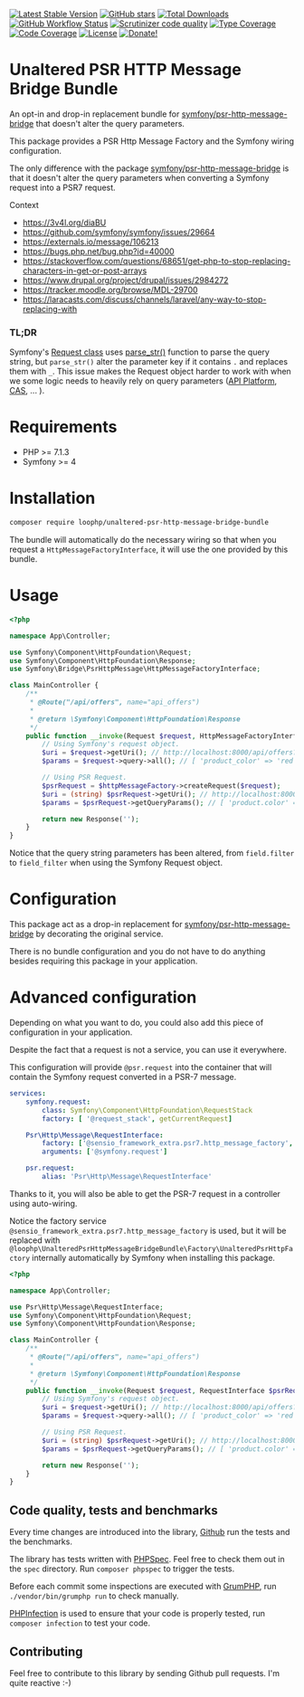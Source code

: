 [![Latest Stable Version](https://img.shields.io/packagist/v/loophp/unaltered-psr-http-message-bridge-bundle.svg?style=flat-square)](https://packagist.org/packages/loophp/unaltered-psr-http-message-bridge-bundle)
 [![GitHub stars](https://img.shields.io/github/stars/loophp/unaltered-psr-http-message-bridge-bundle.svg?style=flat-square)](https://packagist.org/packages/loophp/unaltered-psr-http-message-bridge-bundle)
 [![Total Downloads](https://img.shields.io/packagist/dt/loophp/unaltered-psr-http-message-bridge-bundle.svg?style=flat-square)](https://packagist.org/packages/loophp/unaltered-psr-http-message-bridge-bundle)
 [![GitHub Workflow Status](https://img.shields.io/github/workflow/status/loophp/unaltered-psr-http-message-bridge-bundle/Unit%20tests?style=flat-square)](https://github.com/loophp/unaltered-psr-http-message-bridge-bundle/actions)
 [![Scrutinizer code quality](https://img.shields.io/scrutinizer/quality/g/loophp/unaltered-psr-http-message-bridge-bundle/master.svg?style=flat-square)](https://scrutinizer-ci.com/g/loophp/unaltered-psr-http-message-bridge-bundle/?branch=master)
 [![Type Coverage](https://shepherd.dev/github/loophp/unaltered-psr-http-message-bridge-bundle/coverage.svg)](https://shepherd.dev/github/loophp/unaltered-psr-http-message-bridge-bundle)
 [![Code Coverage](https://img.shields.io/scrutinizer/coverage/g/loophp/unaltered-psr-http-message-bridge-bundle/master.svg?style=flat-square)](https://scrutinizer-ci.com/g/loophp/unaltered-psr-http-message-bridge-bundle/?branch=master)
 [![License](https://img.shields.io/packagist/l/loophp/unaltered-psr-http-message-bridge-bundle.svg?style=flat-square)](https://packagist.org/packages/loophp/unaltered-psr-http-message-bridge-bundle)
 [![Donate!](https://img.shields.io/badge/Sponsor-Github-brightgreen.svg?style=flat-square)](https://github.com/sponsors/drupol)

# Unaltered PSR HTTP Message Bridge Bundle

An opt-in and drop-in replacement bundle for [symfony/psr-http-message-bridge](https://github.com/symfony/psr-http-message-bridge)
that doesn't alter the query parameters.

This package provides a PSR Http Message Factory and the Symfony wiring configuration.

The only difference with the package [symfony/psr-http-message-bridge](https://github.com/symfony/psr-http-message-bridge)
is that it doesn't alter the query parameters when converting a Symfony request into a PSR7 request.

Context
* https://3v4l.org/diaBU
* https://github.com/symfony/symfony/issues/29664
* https://externals.io/message/106213
* https://bugs.php.net/bug.php?id=40000
* https://stackoverflow.com/questions/68651/get-php-to-stop-replacing-characters-in-get-or-post-arrays
* https://www.drupal.org/project/drupal/issues/2984272
* https://tracker.moodle.org/browse/MDL-29700
* https://laracasts.com/discuss/channels/laravel/any-way-to-stop-replacing-with

### TL;DR

Symfony's [Request class](https://github.com/symfony/symfony/blob/master/src/Symfony/Component/HttpFoundation/Request.php)
uses [parse_str()](https://www.php.net/manual/en/function.parse-str.php) function to parse the
query string, but `parse_str()` alter the parameter key if it contains `.` and replaces them with `_`.
This issue makes the Request object harder to work with when we some logic needs to heavily rely on query parameters
([API Platform](https://api-platform.com/), [CAS](https://github.com/ecphp/cas-bundle), ... ).

# Requirements

* PHP >= 7.1.3
* Symfony >= 4

# Installation

```bash
composer require loophp/unaltered-psr-http-message-bridge-bundle
```

The bundle will automatically do the necessary wiring so that when you request a `HttpMessageFactoryInterface`, it will
use the one provided by this bundle.

# Usage

```php
<?php

namespace App\Controller;

use Symfony\Component\HttpFoundation\Request;
use Symfony\Component\HttpFoundation\Response;
use Symfony\Bridge\PsrHttpMessage\HttpMessageFactoryInterface;

class MainController {
    /**
     * @Route("/api/offers", name="api_offers")
     *
     * @return \Symfony\Component\HttpFoundation\Response
     */
    public function __invoke(Request $request, HttpMessageFactoryInterface $httpMessageFactory) {
        // Using Symfony's request object.
        $uri = $request->getUri(); // http://localhost:8000/api/offers?product_color=red
        $params = $request->query->all(); // [ 'product_color' => 'red' ]

        // Using PSR Request.
        $psrRequest = $httpMessageFactory->createRequest($request);
        $uri = (string) $psrRequest->getUri(); // http://localhost:8000/api/offers?product.color=red
        $params = $psrRequest->getQueryParams(); // [ 'product.color' => 'red' ]

        return new Response('');
    }
}
```

Notice that the query string parameters has been altered, from `field.filter` to `field_filter` when using the
Symfony Request object.

# Configuration

This package act as a drop-in replacement for [symfony/psr-http-message-bridge](https://github.com/symfony/psr-http-message-bridge)
by decorating the original service.

There is no bundle configuration and you do not have to do anything besides requiring this package in your application.

# Advanced configuration

Depending on what you want to do, you could also add this piece of configuration in your application.

Despite the fact that a request is not a service, you can use it everywhere.

This configuration will provide `@psr.request` into the container that will contain the Symfony request converted
in a PSR-7 message.

```yaml
services:
    symfony.request:
        class: Symfony\Component\HttpFoundation\RequestStack
        factory: [ '@request_stack', getCurrentRequest]

    Psr\Http\Message\RequestInterface:
        factory: ['@sensio_framework_extra.psr7.http_message_factory', 'createRequest']
        arguments: ['@symfony.request']

    psr.request:
        alias: 'Psr\Http\Message\RequestInterface'
```

Thanks to it, you will also be able to get the PSR-7 request in a controller using auto-wiring.

Notice the factory service `@sensio_framework_extra.psr7.http_message_factory` is used, but it will be replaced with
`@loophp\UnalteredPsrHttpMessageBridgeBundle\Factory\UnalteredPsrHttpFactory` internally automatically by Symfony when
installing this package.

```php
<?php

namespace App\Controller;

use Psr\Http\Message\RequestInterface;
use Symfony\Component\HttpFoundation\Request;
use Symfony\Component\HttpFoundation\Response;

class MainController {
    /**
     * @Route("/api/offers", name="api_offers")
     *
     * @return \Symfony\Component\HttpFoundation\Response
     */
    public function __invoke(Request $request, RequestInterface $psrRequest) {
        // Using Symfony's request object.
        $uri = $request->getUri(); // http://localhost:8000/api/offers?product_color=red
        $params = $request->query->all(); // [ 'product_color' => 'red' ]

        // Using PSR Request.
        $uri = (string) $psrRequest->getUri(); // http://localhost:8000/api/offers?product.color=red
        $params = $psrRequest->getQueryParams(); // [ 'product.color' => 'red' ]

        return new Response('');
    }
}
```

## Code quality, tests and benchmarks

Every time changes are introduced into the library, [Github](https://github.com/loophp/unaltered-psr-http-message-bridge-bundle/actions) run the tests and the benchmarks.

The library has tests written with [PHPSpec](http://www.phpspec.net/).
Feel free to check them out in the `spec` directory. Run `composer phpspec` to trigger the tests.

Before each commit some inspections are executed with [GrumPHP](https://github.com/phpro/grumphp), run `./vendor/bin/grumphp run` to check manually.

[PHPInfection](https://github.com/infection/infection) is used to ensure that your code is properly tested, run `composer infection` to test your code.

## Contributing

Feel free to contribute to this library by sending Github pull requests. I'm quite reactive :-)
